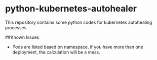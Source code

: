 # python-kubernetes-autohealer
This repository contains some python codes for kubernetes autohealing processes.

##Known Issues

* Pods are listed based on namespace, if you have more than one deployment, the calculation will be a mess.
